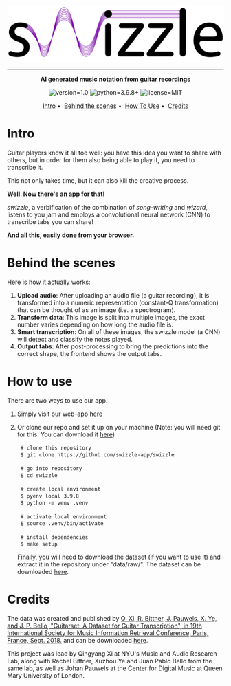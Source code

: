 <p align=center>
    <a href="www.google.com" target="_blank"><img src="media/logo.png" alt="swizzle-logo"></a>
</p>

---

<p align=center>
<b>AI generated music notation from guitar recordings</b>
</p>
<p align=center>
<img src="https://img.shields.io/static/v1?label=version&message=1.0&color=blueviolet" alt="version=1.0">
    <img src="https://img.shields.io/static/v1?label=python&message=v3.9.8&color=g" alt="python=3.9.8+">
    <img src="https://img.shields.io/static/v1?label=license&message=MIT&color=blue" alt="license=MIT">
</p>

<p align=center>
    <a href="#intro">Intro</a>&nbsp;&bullet;&nbsp;
    <a href="#bts">Behind the scenes</a>&nbsp;&bullet;&nbsp;
    <a href="#use">How To Use</a>&nbsp;&bullet;&nbsp;
    <a href="#ref">Credits</a>
</p>

<a id="intro"></a>

# Intro
Guitar players know it all too well: you have this idea you want to share with others, but in order for them also being able to play it, you need to transcribe it.

This not only takes time, but it can also kill the creative process.

**Well. Now there's an app for that!**

*swizzle*, a verbification of the combination of *song-writing* and *wizard*, listens to you jam and employs a convolutional neural network (CNN) to transcribe tabs you can share!

**And all this, easily done from your browser.**

<a id="bts"></a>

# Behind the scenes
Here is how it actually works:

1. **Upload audio**: After uploading an audio file (a guitar recording), it is transformed into a numeric representation (constant-Q transformation) that can be thought of as an image (i.e. a spectrogram).
1. **Transform data**: This image is split into multiple images, the exact number varies depending on how long the audio file is.
1. **Smart transcription**: On all of these images, the swizzle model (a CNN) will detect and classify the notes played.
1. **Output tabs**: After post-processing to bring the predictions into the correct shape, the frontend shows the output tabs.

<a id="use"></a>

# How to use

There are two ways to use our app.

1. Simply visit our web-app [here](www.google.com)
1. Or clone our repo and set it up on your machine (Note: you will need git for this. You can download it [here](https://www.git-scm.com))

        # clone this repository
        $ git clone https://github.com/swizzle-app/swizzle

        # go into repository
        $ cd swizzle

        # create local environment
        $ pyenv local 3.9.8
        $ python -m venv .venv

        # activate local environment
        $ source .venv/bin/activate

        # install dependencies
        $ make setup
    Finally, you will need to download the dataset (if you want to use it) and extract it in the repository under "data/raw/". The dataset can be downloaded [here](https://guitarset.weebly.com).

    
<a id="ref"></a>

# Credits
The data was created and published by [Q. Xi, R. Bittner, J. Pauwels, X. Ye, and J. P. Bello, "​Guitarset: A Dataset for Guitar Transcription", in 19th International Society for Music Information Retrieval Conference, Paris, France, Sept. 2018.](https://guitarset.weebly.com/uploads/1/2/1/6/121620128/xi_ismir_2018.pdf) and can be downloaded [here](https://guitarset.weebly.com).

This project was lead by Qingyang Xi at NYU's Music and Audio Research Lab, along with Rachel Bittner, Xuzhou Ye and Juan Pablo Bello from the same lab, as well as Johan Pauwels at the Center for Digital Music at Queen Mary University of London.
